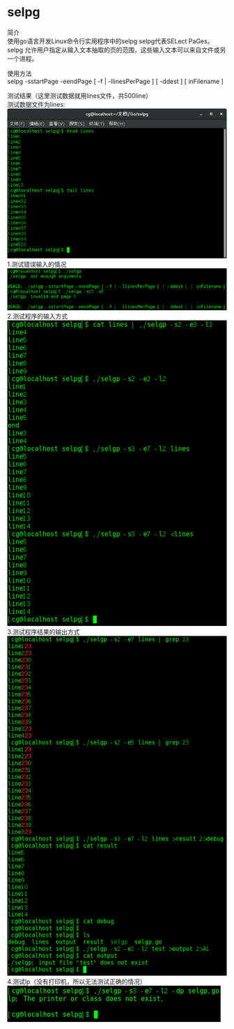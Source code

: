 # selpg

简介</br>
使用go语言开发Linux命令行实用程序中的selpg
selpg代表SELect PaGes。selpg 允许用户指定从输入文本抽取的页的范围，这些输入文本可以来自文件或另一个进程。

使用方法</br>
selpg -sstartPage -eendPage [ -f | -llinesPerPage ] [ -ddest ] [ inFilename ]

测试结果（这里测试数据就用lines文件，共500line）</br>
测试数据文件为lines:</br>
 ![image](https://github.com/wuchg6/selpg/raw/master/lines.png)</br>
1.测试错误输入的情况</br>
 ![image](https://github.com/wuchg6/selpg/raw/master/errorTest.png)</br>
2.测试程序的输入方式</br>
 ![image](https://github.com/wuchg6/selpg/raw/master/inputTest.png)</br>
3.测试程序结果的输出方式</br>
 ![image](https://github.com/wuchg6/selpg/raw/master/outputTest.png)</br>
4.测试lp（没有打印机，所以无法测试正确的情况）</br>
 ![image](https://github.com/wuchg6/selpg/raw/master/lpTest.png)</br>

